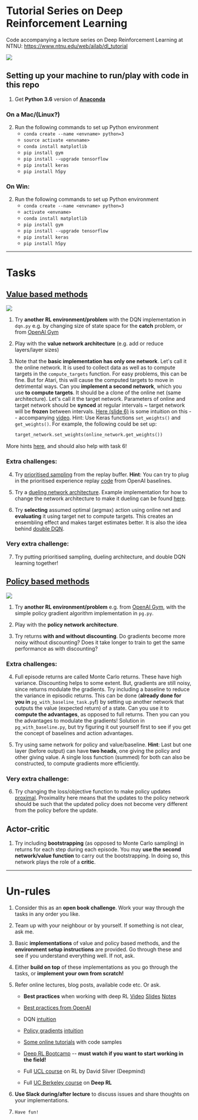 # Tutorial Series on Deep Reinforcement Learning
Code accompanying a lecture series on Deep Reinforcement Learning at NTNU: https://www.ntnu.edu/web/ailab/dl_tutorial

![](https://github.com/traai/drl-tutorial/blob/master/assets/drl-tutorial.png?raw=true)

## Setting up your machine to run/play with code in this repo

1. Get __Python 3.6__ version of [__Anaconda__](https://www.anaconda.com/download/)

### On a Mac/(Linux?)
2. Run the following commands to set up Python environment
	* `conda create --name <envname> python=3`
	* `source activate <envname>`
	* `conda install matplotlib`
	* `pip install gym`
	* `pip install --upgrade tensorflow`
	* `pip install keras`
	* `pip install h5py`

### On Win:
2. Run the following commands to set up Python environment
	* `conda create --name <envname> python=3`
	* `activate <envname>`
	* `conda install matplotlib`
	* `pip install gym`
	* `pip install --upgrade tensorflow`
	* `pip install keras`
	* `pip install h5py`

---

# Tasks

## [Value based methods](https://github.com/traai/drl-tutorial/tree/master/value)

![](https://github.com/traai/drl-tutorial/blob/master/assets/catch.gif?raw=true)

1. Try **another RL environment/problem** with the DQN implementation in `dqn.py` e.g. by changing size of state space for the **catch** problem, or from [OpenAI Gym](https://gym.openai.com/envs/) 

2. Play with the **value network architecture** (e.g. add or reduce layers/layer sizes)

3. Note that the **basic implementation has only one network**. Let's call it the online network. It is used to collect data as well as to compute targets in the `compute_targets` function. For easy problems, this can be fine. But for Atari, this will cause the computed targets to move in detrimental ways. Can you **implement a second network**, which you use **to compute targets**. It should be a clone of the online net (same architecture). Let's call it the target network. Parameters of online and target network should be **synced** at regular intervals ~ target network will be **frozen** between intervals. [Here (slide 6)](https://drive.google.com/file/d/0BxXI_RttTZAhVUhpbDhiSUFFNjg/view) is some intuition on this -- accompanying [video](https://www.youtube.com/watch?v=fevMOp5TDQs). Hint: Use Keras functions `set_weights()` and `get_weights()`. For example, the following could be set up:

	```python
	target_network.set_weights(online_network.get_weights())
	```
More hints [here](https://github.com/keon/deep-q-learning/blob/master/ddqn.py), and should also help with task 6!

### Extra challenges:

4. Try [prioritised sampling](https://arxiv.org/pdf/1511.05952.pdf) from the replay buffer. **Hint**: You can try to plug in the prioritised experience replay [code](https://github.com/openai/baselines/blob/master/baselines/deepq/replay_buffer.py) from OpenAI baselines.

5. Try a [dueling network architecture](https://arxiv.org/pdf/1511.06581.pdf). Example implementation for how to change the network architecture to make it dueling can be found [here](https://github.com/matthiasplappert/keras-rl/blob/master/rl/agents/dqn.py#L89).

6. Try **selecting** assumed optimal (argmax) action using online net and **evaluating** it using target net to compute targets. This creates an ensembling effect and makes target estimates better. It is also the idea behind [double DQN](https://arxiv.org/pdf/1509.06461.pdf).


### Very extra challenge:

7. Try putting prioritised sampling, dueling architecture, and double DQN learning together!

## [Policy based methods](https://github.com/traai/drl-tutorial/tree/master/pg)

![](https://github.com/traai/drl-tutorial/blob/master/assets/balance.gif?raw=true)

1. Try **another RL environment/problem** e.g. from [OpenAI Gym](https://gym.openai.com/envs/), with the simple policy gradient algorithm implementation in `pg.py`.

2. Play with the **policy network architecture**.

3. Try returns **with and without discounting**. Do gradients become more noisy without discounting? Does it take longer to train to get the same performance as with discounting?

### Extra challenges:

4. Full episode returns are called Monte Carlo returns. These have high variance. Discounting helps to some extent. But, gradients are still noisy, since returns modulate the gradients. Try including a baseline to reduce the variance in episodic returns. This can be done (**already done for you in** `pg_with_baseline_task.py`**!**) by setting up another network that outputs the value (expected return) of a state. Can you use it to **compute the advantages**, as opposed to full returns. Then you can you the advantages to modulate the gradients! Solution in `pg_with_baseline.py`, but try figuring it out yourself first to see if you get the concept of baselines and action advantages.

5. Try using same network for policy and value/baseline. **Hint**: Last but one layer (before output) can have **two heads**, one giving the policy and other giving value. A single loss function (summed) for both can also be constructed, to compute gradients more efficiently. 

### Very extra challenge:
6. Try changing the loss/objective function to make policy updates [proximal](https://arxiv.org/pdf/1707.06347.pdf). Proximality here means that the updates to the policy network should be such that the updated policy does not become very different from the policy before the update.

## Actor-critic
1. Try including **bootstrapping** (as opposed to Monte Carlo sampling) in returns for each step during each episode. You may **use the second network/value function** to carry out the bootstrapping. In doing so, this network plays the role of a **critic**.

---

# Un-rules

1. Consider this as an **open book challenge**. Work your way through the tasks in any order you like. 

2. Team up with your neighbour or by yourself. If something is not clear, ask me.

3. Basic **implementations** of value and policy based methods, and the **environment setup instructions** are provided. Go through these and see if you understand everything well. If not, ask. 

4. Either **build on top** of these implementations as you go through the tasks, or **implement your own from scratch!** 

5. Refer online lectures, blog posts, available code etc. Or ask.

	* **Best practices** when working with deep RL
		[Video](https://www.youtube.com/watch?v=8EcdaCk9KaQ&feature=youtu.be)
		[Slides](https://drive.google.com/file/d/0BxXI_RttTZAhc2ZsblNvUHhGZDA/view) [Notes](https://github.com/williamFalcon/DeepRLHacks)

	* [Best practices from OpenAI](https://blog.openai.com/openai-baselines-dqn/)
 	* DQN [intuition](https://www.youtube.com/watch?v=fevMOp5TDQs)
	* [Policy gradients](https://www.youtube.com/watch?v=tqrcjHuNdmQ) [intuition](http://karpathy.github.io/2016/05/31/rl/)
	* [Some online tutorials](https://medium.com/emergent-future/simple-reinforcement-learning-with-tensorflow-part-0-q-learning-with-tables-and-neural-networks-d195264329d0) with code samples
	* [Deep RL Bootcamp](https://sites.google.com/view/deep-rl-bootcamp/lectures) -- **must watch if you want to start working in the field!**
	* Full [UCL course](http://www0.cs.ucl.ac.uk/staff/d.silver/web/Teaching.html) on RL by David Silver (Deepmind)
	* Full [UC Berkeley course](http://rll.berkeley.edu/deeprlcourse/) on **Deep RL** 

6. **Use Slack during/after lecture** to discuss issues and share thoughts on your implementations.

7. `Have fun!`